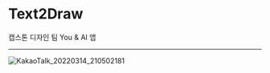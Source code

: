 # Text2Draw
캡스톤 디자인 팀 You &amp; AI 앱
***
![KakaoTalk_20220314_210502181](https://user-images.githubusercontent.com/60997821/158170029-00fee6ba-75ac-47a4-950b-055eba49dfdd.jpg)
